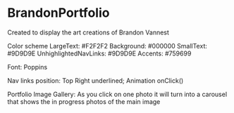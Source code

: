 # BrandonPortfolio
Created to display the art creations of Brandon Vannest

Color scheme
LargeText: #F2F2F2
Background: #000000
SmallText: #9D9D9E
UnhighlightedNavLinks: #9D9D9E
Accents: #759699

Font: Poppins 

Nav links position: Top Right underlined; Animation onClick()

Portfolio Image Gallery: As you click on one photo it will turn into a carousel that shows the in progress photos of the main image
